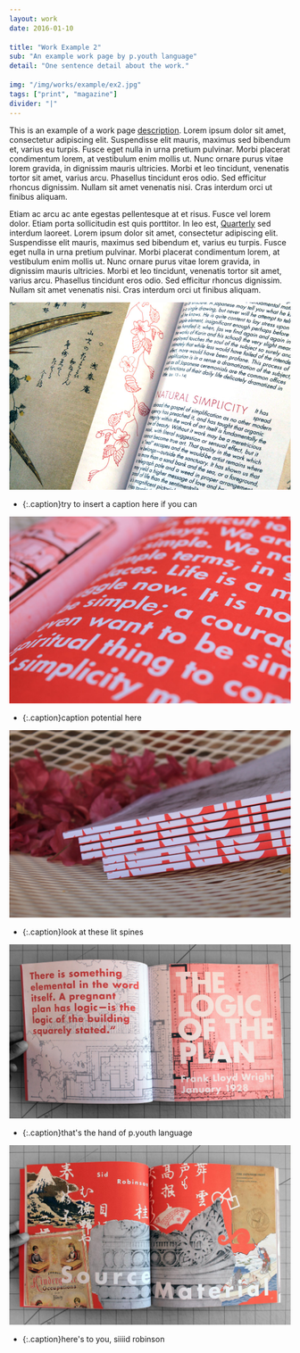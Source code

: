 ```yaml
---
layout: work
date: 2016-01-10

title: "Work Example 2"
sub: "An example work page by p.youth language"
detail: "One sentence detail about the work."

img: "/img/works/example/ex2.jpg"
tags: ["print", "magazine"]
divider: "|"
---
```


This is an example of a work page [description](https://www.merriam-webster.com/dictionary/description). Lorem ipsum dolor sit amet, consectetur adipiscing elit. Suspendisse elit mauris, maximus sed bibendum et, varius eu turpis. Fusce eget nulla in urna pretium pulvinar. Morbi placerat condimentum lorem, at vestibulum enim mollis ut. Nunc ornare purus vitae lorem gravida, in dignissim mauris ultricies. Morbi et leo tincidunt, venenatis tortor sit amet, varius arcu. Phasellus tincidunt eros odio. Sed efficitur rhoncus dignissim. Nullam sit amet venenatis nisi. Cras interdum orci ut finibus aliquam.

Etiam ac arcu ac ante egestas pellentesque at et risus. Fusce vel lorem dolor. Etiam porta sollicitudin est quis porttitor. In leo est, [Quarterly](http://franklloydwright.org/quarterly) sed interdum laoreet. Lorem ipsum dolor sit amet, consectetur adipiscing elit. Suspendisse elit mauris, maximus sed bibendum et, varius eu turpis. Fusce eget nulla in urna pretium pulvinar. Morbi placerat condimentum lorem, at vestibulum enim mollis ut. Nunc ornare purus vitae lorem gravida, in dignissim mauris ultricies. Morbi et leo tincidunt, venenatis tortor sit amet, varius arcu. Phasellus tincidunt eros odio. Sed efficitur rhoncus dignissim. Nullam sit amet venenatis nisi. Cras interdum orci ut finibus aliquam.

![Plan Quarterly](/img/works/example/ex2.jpg)
* {:.caption}try to insert a caption here if you can

![detail](/img/works/example/plan_detail.jpg)
* {:.caption}caption potential here

![spine](/img/works/example/plan_spine.jpg)
* {:.caption}look at these lit spines

![spread1](/img/works/example/spread1.jpg)
* {:.caption}that's the hand of p.youth language

![spread2](/img/works/example/spread2.jpg)
* {:.caption}here's to you, siiiid robinson
